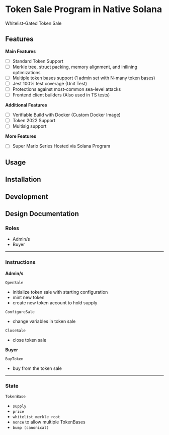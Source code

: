 # Token Sale Program in Native Solana

Whitelist-Gated Token Sale

## Features
**Main Features**
- [ ] Standard Token Support
- [ ] Merkle tree, struct packing, memory alignment, and inilining optimizations
- [ ] Multiple token bases support (1 admin set with N-many token bases)
- [ ] Jest 100% test coverage (Unit Test)
- [ ] Protections against most-common sea-level attacks
- [ ] Frontend client builders (Also used in TS tests)

**Additional Features**
- [ ] Verifiable Build with Docker (Custom Docker Image)
- [ ] Token 2022 Support
- [ ] Multisig support

**More Features**
- [ ] Super Mario Series Hosted via Solana Program

## Usage

## Installation 

## Development


## Design Documentation

### Roles
- Admin/s
- Buyer

<hr />

### Instructions

**Admin/s**

`OpenSale`
- initialize token sale with starting configuration
- mint new token
- create new token account to hold supply

`ConfigureSale`
- change variables in token sale

`CloseSale`
- close token sale

**Buyer**

`BuyToken`
- buy from the token sale

<hr />

### State

`TokenBase`
- `supply`
- `price`
- `whitelist_merkle_root`
- `nonce` to allow multiple TokenBases
- `bump (canonical)`
